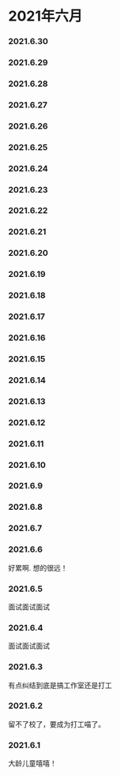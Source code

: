 # 2021年六月

### 2021.6.30
### 2021.6.29
### 2021.6.28
### 2021.6.27
### 2021.6.26
### 2021.6.25
### 2021.6.24
### 2021.6.23
### 2021.6.22
### 2021.6.21
### 2021.6.20
### 2021.6.19
### 2021.6.18
### 2021.6.17
### 2021.6.16
### 2021.6.15
### 2021.6.14
### 2021.6.13
### 2021.6.12
### 2021.6.11
### 2021.6.10
### 2021.6.9
### 2021.6.8
### 2021.6.7
### 2021.6.6
好累啊. 想的很远！
### 2021.6.5
面试面试面试
### 2021.6.4
面试面试面试
### 2021.6.3
有点纠结到底是搞工作室还是打工
### 2021.6.2
留不了校了，要成为打工喵了。
### 2021.6.1
大龄儿童嘻嘻！
